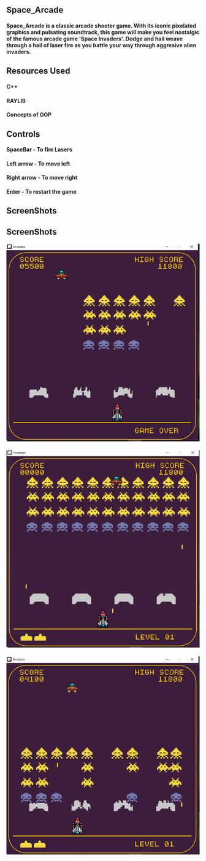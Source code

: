 ## Space_Arcade
#### Space_Arcade is a classic arcade shooter game. With its iconic pixelated graphics and pulsating soundtrack, this game will make you feel nostalgic of the famous arcade game 'Space Invaders'. Dodge and hail weave through a hail of laser fire as you battle your way through aggresive alien invaders.
## Resources Used
#### C++
#### RAYLIB
#### Concepts of OOP
## Controls
#### SpaceBar - To fire Lasers
#### Left arrow - To move left
#### Right arrow - To move right
#### Enter - To restart the game
## ScreenShots
## ScreenShots
#### ![SS1](https://raw.githubusercontent.com/PriyanshuPraneet/Space_Arcade/main/ss1.PNG)
#### ![SS2](https://raw.githubusercontent.com/PriyanshuPraneet/Space_Arcade/main/ss2.PNG)
#### ![SS3](https://raw.githubusercontent.com/PriyanshuPraneet/Space_Arcade/main/ss3.PNG)
